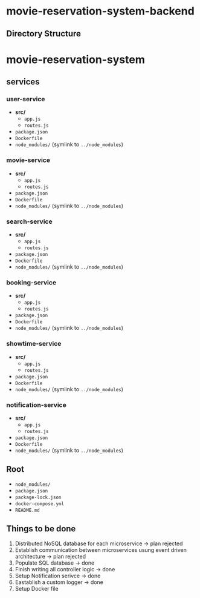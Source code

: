 # movie-reservation-system-backend

## Directory Structure 
# movie-reservation-system

## services

### user-service
- **src/**
  - `app.js`
  - `routes.js`
- `package.json`
- `Dockerfile`
- `node_modules/` (symlink to `../node_modules`)

### movie-service
- **src/**
  - `app.js`
  - `routes.js`
- `package.json`
- `Dockerfile`
- `node_modules/` (symlink to `../node_modules`)

### search-service
- **src/**
  - `app.js`
  - `routes.js`
- `package.json`
- `Dockerfile`
- `node_modules/` (symlink to `../node_modules`)

### booking-service
- **src/**
  - `app.js`
  - `routes.js`
- `package.json`
- `Dockerfile`
- `node_modules/` (symlink to `../node_modules`)

### showtime-service
- **src/**
  - `app.js`
  - `routes.js`
- `package.json`
- `Dockerfile`
- `node_modules/` (symlink to `../node_modules`)

### notification-service
- **src/**
  - `app.js`
  - `routes.js`
- `package.json`
- `Dockerfile`
- `node_modules/` (symlink to `../node_modules`)

## Root
- `node_modules/`
- `package.json`
- `package-lock.json`
- `docker-compose.yml`
- `README.md`


## Things to be done 
1. Distributed NoSQL database for each microservice -> plan rejected
2. Establish communication between microservices usung event driven architecture -> plan rejected
3. Populate SQL database -> done
4. Finish writing all controller logic -> done
5. Setup Notification serivce -> done
6. Eastablish a custom logger -> done
7. Setup Docker file